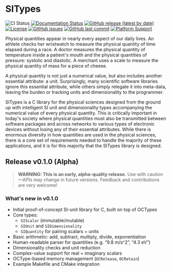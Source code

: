 # SITypes

![CI Status](https://github.com/pjgrandinetti/SITypes/actions/workflows/ci.yml/badge.svg)
[![Documentation Status](https://readthedocs.org/projects/SITypes/badge/?version=latest)](https://SITypes.readthedocs.io/en/latest/?badge=latest)
[![GitHub release (latest by date)](https://img.shields.io/github/v/release/pjgrandinetti/SITypes)](https://github.com/pjgrandinetti/SITypes/releases/latest)
[![License](https://img.shields.io/github/license/pjgrandinetti/SITypes)](https://github.com/pjgrandinetti/SITypes/blob/main/LICENSE)
[![GitHub issues](https://img.shields.io/github/issues/pjgrandinetti/SITypes)](https://github.com/pjgrandinetti/SITypes/issues)
[![GitHub last commit](https://img.shields.io/github/last-commit/pjgrandinetti/SITypes)](https://github.com/pjgrandinetti/SITypes/commits/main)
[![Platform Support](https://img.shields.io/badge/platform-macOS%20%7C%20Linux%20%7C%20Windows-blue)](https://github.com/pjgrandinetti/SITypes#release-v010-alpha)


Physical quantities appear in nearly every aspect of our daily lives. An athlete checks her wristwatch to measure the physical quantity of time elapsed during a race. A doctor measures the physical quantity of temperature inside a patient's mouth and the physical quantities of pressure: systolic and diastolic. A merchant uses a scale to measure the physical quantity of mass for a piece of cheese.

A physical quantity is not just a numerical value, but also includes another essential attribute: a unit. Surprisingly, many scientific software libraries ignore this essential attribute, while others simply relegate it into meta-data, leaving the burden or tracking units and dimensionality to the programmer.

SITypes is a C library for the physical sciences designed from the ground up with intelligent SI unit and dimensionality types accompanying the numerical value of every physical quantity.  This is critically important in today's society where physical quantities must also be transmitted between software packages and across networks to various types of electronic devices without losing any of their essential attributes.  While there is enormous diversity in how quantities are used in the physical sciences, there is a core set of requirements needed to handle the majority of these applications, and it is for this majority that the SITypes library is designed.

## Release v0.1.0 (Alpha)

> **WARNING: This is an early, alpha-quality release.**
> Use with caution—APIs may change in future versions. Feedback and contributions are very welcome!

### What's new in v0.1.0

- Initial proof-of-concept SI-unit library for C, built on top of OCTypes
- Core types:
  - `SIScalar` (immutable/mutable)
  - `SIUnit` and `SIDimensionality`
  - `SIQuantity` for pairing scalars + units
- Basic arithmetic: add, subtract, multiply, divide, exponentiation
- Human-readable parser for quantities (e.g. “9.8 m/s^2”, “4.3 eV”)
- Dimensionality checks and unit reduction
- Complex-value support for real + imaginary scalars
- OCType-based memory management (`OCRelease`, `OCRetain`)
- Example Makefile and CMake integration

